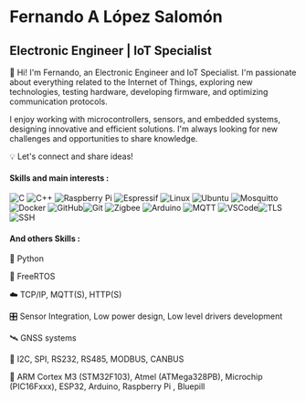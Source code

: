 
# Fernando A López Salomón

## Electronic Engineer | IoT Specialist

👋 Hi! I'm Fernando, an Electronic Engineer and IoT Specialist. I'm passionate about everything related to the Internet of Things, exploring new technologies, testing hardware, developing firmware, and optimizing communication protocols.

I enjoy working with microcontrollers, sensors, and embedded systems, designing innovative and efficient solutions. I'm always looking for new challenges and opportunities to share knowledge.

💡 Let's connect and share ideas!

#### Skills and main interests :

![C](https://img.shields.io/badge/c-%2300599C.svg?style=for-the-badge&logo=c&logoColor=white) ![C++](https://img.shields.io/badge/c++-%2300599C.svg?style=for-the-badge&logo=c%2B%2B&logoColor=white) ![Raspberry Pi](https://img.shields.io/badge/-RaspberryPi-C51A4A?style=for-the-badge&logo=Raspberry-Pi) ![Espressif](https://img.shields.io/badge/espressif-E7352C.svg?style=for-the-badge&logo=espressif&logoColor=white) ![Linux](https://img.shields.io/badge/Linux-FCC624?style=for-the-badge&logo=linux&logoColor=black) ![Ubuntu](https://img.shields.io/badge/Ubuntu-E95420?style=for-the-badge&logo=ubuntu&logoColor=white) ![Mosquitto](https://img.shields.io/badge/mosquitto-%233C5280.svg?style=for-the-badge&logo=eclipsemosquitto&logoColor=white) ![Docker](https://img.shields.io/badge/docker-%230db7ed.svg?style=for-the-badge&logo=docker&logoColor=white) ![GitHub](https://img.shields.io/badge/github-%23121011.svg?style=for-the-badge&logo=github&logoColor=white)![Git](https://img.shields.io/badge/git-%23F05033.svg?style=for-the-badge&logo=git&logoColor=white) ![Zigbee](https://img.shields.io/badge/zigbee-%23EB0443.svg?style=for-the-badge&logo=zigbee&logoColor=white)
![Arduino](https://img.shields.io/badge/Arduino-00979D?style=for-the-badge&logo=arduino&logoColor=white) ![MQTT](https://img.shields.io/badge/MQTT-Eclipse_Mosquitto-3C5280?style=for-the-badge&logo=eclipsemosquitto&logoColor=white)
![VSCode](https://img.shields.io/badge/VSCode-007ACC?style=for-the-badge&logo=visual-studio-code&logoColor=white)![TLS](https://img.shields.io/badge/TLS/SSL-secure%20comm-2d3748?style=for-the-badge&logo=lock&logoColor=white)![SSH](https://img.shields.io/badge/SSH-secure_shell-2d3748?style=for-the-badge&logo=openssh&logoColor=white)




#### And others Skills :

🐍 Python

🔄 FreeRTOS

☁️ TCP/IP, MQTT(S), HTTP(S)

🎛️ Sensor Integration, Low power design, Low level drivers development

🛰️ GNSS systems

🔗 I2C, SPI, RS232, RS485, MODBUS, CANBUS

🤖 ARM Cortex M3 (STM32F103), Atmel (ATMega328PB), Microchip (PIC16Fxxx), ESP32, Arduino, Raspberry Pi , Bluepill


